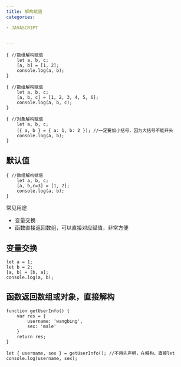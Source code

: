 ```yaml
---
title: 解构赋值
categories: 

- JAVASCRIPT


---
```


```
{ //数组解构赋值
    let a, b, c;
    [a, b] = [1, 2];
    console.log(a, b);
}

{ //数组解构赋值
    let a, b, c;
    [a, b, c] = [1, 2, 3, 4, 5, 6];
    console.log(a, b, c);
}

{ //对象解构赋值
    let a, b, c;
    ({ a, b } = { a: 1, b: 2 }); //一定要加小括号，因为大括号不能开头
    console.log(a, b);
}
```

## 默认值

```
{ //数组解构赋值
    let a, b, c;
    [a, b,c=3] = [1, 2];
    console.log(a, b);
}
```

常见用途
- 变量交换
- 函数直接返回数组，可以直接对应赋值，非常方便




## 变量交换
```
let a = 1;
let b = 2;
[a, b] = [b, a];
console.log(a, b);
```
## 函数返回数组或对象，直接解构
```
function getUserInfo() {
    var res = {
        username: 'wangbing',
        sex: 'male'
    }
    return res;
}

let { username, sex } = getUserInfo(); //不用先声明，在解构，直接let
console.log(username, sex);
```

